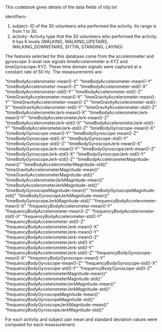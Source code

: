 This codebook gives details of the data fields of tidy.txt

identifiers-
1. subject- ID of the 30 volunteers who performed the activity. Its range is from 1 to 30.
2. activity- Activity type that the 30 volunteers who performed the activity. 
             It has 6 levels (WALKING, WALKING_UPSTAIRS, WALKING_DOWNSTAIRS, SITTIN, STANDING, LAYING)

The features selected for this database come from the accelerometer and gyroscope 3-axial raw signals 
timeAccelerometer a-XYZ and timeGyroscope-XYZ. 
These time domain signals were captured at a constant rate of 50 Hz. 
The meassurements are-

 "timeBodyAccelerometer-mean()-X" 
"timeBodyAccelerometer-mean()-Y" 
"timeBodyAccelerometer-mean()-Z" 
"timeBodyAccelerometer-std()-X" 
"timeBodyAccelerometer-std()-Y" 
"timeBodyAccelerometer-std()-Z" 
"timeGravityAccelerometer-mean()-X" 
"timeGravityAccelerometer-mean()-Y"
"timeGravityAccelerometer-mean()-Z" 
"timeGravityAccelerometer-std()-X" 
"timeGravityAccelerometer-std()-Y" 
"timeGravityAccelerometer-std()-Z" 
"timeBodyAccelerometerJerk-mean()-X" 
"timeBodyAccelerometerJerk-mean()-Y" 
"timeBodyAccelerometerJerk-mean()-Z" 
"timeBodyAccelerometerJerk-std()-X" 
"timeBodyAccelerometerJerk-std()-Y" 
"timeBodyAccelerometerJerk-std()-Z" 
"timeBodyGyroscope-mean()-X" 
"timeBodyGyroscope-mean()-Y" 
"timeBodyGyroscope-mean()-Z" 
"timeBodyGyroscope-std()-X" 
"timeBodyGyroscope-std()-Y" 
"timeBodyGyroscope-std()-Z" 
"timeBodyGyroscopeJerk-mean()-X" 
"timeBodyGyroscopeJerk-mean()-Y" 
"timeBodyGyroscopeJerk-mean()-Z" 
"timeBodyGyroscopeJerk-std()-X" 
"timeBodyGyroscopeJerk-std()-Y"
 "timeBodyGyroscopeJerk-std()-Z" 
"timeBodyAccelerometerMagnitude-mean()"
 "timeBodyAccelerometerMagnitude-std()" 
"timeGravityAccelerometerMagnitude-mean()" 
"timeGravityAccelerometerMagnitude-std()" 
"timeBodyAccelerometerJerkMagnitude-mean()" 
"timeBodyAccelerometerJerkMagnitude-std()" 
"timeBodyGyroscopeMagnitude-mean()" 
"timeBodyGyroscopeMagnitude-std()" 
"timeBodyGyroscopeJerkMagnitude-mean()" 
"timeBodyGyroscopeJerkMagnitude-std()" 
"frequencyBodyAccelerometer-mean()-X"
 "frequencyBodyAccelerometer-mean()-Y" 
"frequencyBodyAccelerometer-mean()-Z"
 "frequencyBodyAccelerometer-std()-X" 
"frequencyBodyAccelerometer-std()-Y" 
"frequencyBodyAccelerometer-std()-Z" 
"frequencyBodyAccelerometerJerk-mean()-X"
 "frequencyBodyAccelerometerJerk-mean()-Y"
 "frequencyBodyAccelerometerJerk-mean()-Z" 
"frequencyBodyAccelerometerJerk-std()-X" 
"frequencyBodyAccelerometerJerk-std()-Y" 
"frequencyBodyAccelerometerJerk-std()-Z"
 "frequencyBodyGyroscope-mean()-X"
 "frequencyBodyGyroscope-mean()-Y"
 "frequencyBodyGyroscope-mean()-Z"
 "frequencyBodyGyroscope-std()-X"
 "frequencyBodyGyroscope-std()-Y"
 "frequencyBodyGyroscope-std()-Z" 
"frequencyBodyAccelerometerMagnitude-mean()"
 "frequencyBodyAccelerometerMagnitude-std()"
 "frequencyBodyAccelerometerJerkMagnitude-mean()" 
"frequencyBodyAccelerometerJerkMagnitude-std()"
 "frequencyBodyGyroscopeMagnitude-mean()" 
"frequencyBodyGyroscopeMagnitude-std()"
 "frequencyBodyGyroscopeJerkMagnitude-mean()" 
"frequencyBodyGyroscopeJerkMagnitude-std()"



For each activity and subject pair mean and standard deviation values were computed for each meassurement.
